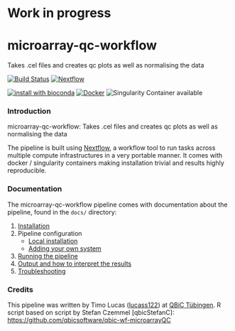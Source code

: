 # Work in progress
# microarray-qc-workflow
Takes .cel files and creates qc plots as well as normalising the data

[![Build Status](https://travis-ci.org/qbicsoftware/microarray-qc-workflow.svg?branch=master)](https://travis-ci.org/qbicsoftware/microarray-qc-workflow)
[![Nextflow](https://img.shields.io/badge/nextflow-%E2%89%A50.30.0-brightgreen.svg)](https://www.nextflow.io/)

[![install with bioconda](https://img.shields.io/badge/install%20with-bioconda-brightgreen.svg)](http://bioconda.github.io/)
[![Docker](https://img.shields.io/docker/automated/microarray-qc-workflow.svg)](https://hub.docker.com/r/microarray-qc-workflow)
![Singularity Container available](
https://img.shields.io/badge/singularity-available-7E4C74.svg)

### Introduction
microarray-qc-workflow: Takes .cel files and creates qc plots as well as normalising the data

The pipeline is built using [Nextflow](https://www.nextflow.io), a workflow tool to run tasks across multiple compute infrastructures in a very portable manner. It comes with docker / singularity containers making installation trivial and results highly reproducible.


### Documentation
The microarray-qc-workflow pipeline comes with documentation about the pipeline, found in the `docs/` directory:

1. [Installation](docs/installation.md)
2. Pipeline configuration
    * [Local installation](docs/configuration/local.md)
    * [Adding your own system](docs/configuration/adding_your_own.md)
3. [Running the pipeline](docs/usage.md)
4. [Output and how to interpret the results](docs/output.md)
5. [Troubleshooting](docs/troubleshooting.md)

### Credits
This pipeline was written by Timo Lucas ([lucass122](https://github.com/lucass122)) at [QBiC Tübingen](http://www.qbic.uni-tuebingen.de/).
R script based on script by Stefan Czemmel [qbicStefanC]:
https://github.com/qbicsoftware/qbic-wf-microarrayQC
